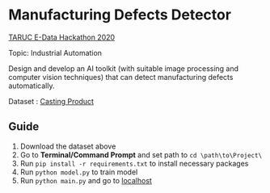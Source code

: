 # Manufacturing Defects Detector

[TARUC E-Data Hackathon 2020](https://sites.google.com/tarc.edu.my/tar-uc-e-data-hackathon-2020/home)

Topic: Industrial Automation

Design and develop an AI toolkit (with suitable image processing and computer vision techniques) that can detect manufacturing defects automatically.

Dataset : [Casting Product](https://www.kaggle.com/ravirajsinh45/real-life-industrial-dataset-of-casting-product)

## Guide
1. Download the dataset above
2. Go to **Terminal/Command Prompt** and set path to `cd \path\to\Project\`
3. Run `pip install -r requirements.txt` to install necessary packages
4. Run `python model.py` to train model
5. Run `python main.py` and go to [localhost](http://0.0.0.0:5000/)

